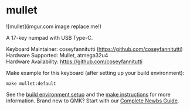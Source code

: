 # mullet

![mullet](imgur.com image replace me!)

A 17-key numpad with USB Type-C.

Keyboard Maintainer: coseyfannitutti (https://github.com/coseyfannitutti)  
Hardware Supported: Mullet, atmega32u4  
Hardware Availability: https://github.com/coseyfannitutti

Make example for this keyboard (after setting up your build environment):

    make mullet:default

See the [build environment setup](https://docs.qmk.fm/#/getting_started_build_tools) and the [make instructions](https://docs.qmk.fm/#/getting_started_make_guide) for more information. Brand new to QMK? Start with our [Complete Newbs Guide](https://docs.qmk.fm/#/newbs).
